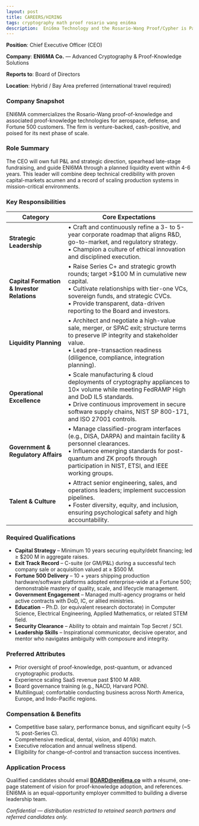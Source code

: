 ```yaml
---
layout: post
title: CAREERS/HIRING
tags: cryptography math proof rosario wang eni6ma
description:  Eni6ma Technology and the Rosario-Wang Proof/Cypher is Patent Pending. USPTO 2024. Copyright 2024 All right reserved. Eni6ma.org - Dylan Rosario
---
```



**Position**: Chief Executive Officer (CEO)

**Company**: **ENI6MA Co.** — Advanced Cryptography & Proof-Knowledge Solutions

**Reports to**: Board of Directors

**Location**: Hybrid / Bay Area preferred (international travel required)



### Company Snapshot

ENI6MA commercializes the Rosario-Wang proof-of-knowledge and associated proof-knowledge technologies for aerospace, defense, and Fortune 500 customers. The firm is venture-backed, cash-positive, and poised for its next phase of scale.



### Role Summary

The CEO will own full P\&L and strategic direction, spearhead late-stage fundraising, and guide ENI6MA through a planned liquidity event within 4-6 years. This leader will combine deep technical credibility with proven capital-markets acumen and a record of scaling production systems in mission-critical environments.



### Key Responsibilities

| Category    | Core Expectations   |
| --- | --- |
| **Strategic Leadership**                   | • Craft and continuously refine a 3- to 5-year corporate roadmap that aligns R\&D, go-to-market, and regulatory strategy.<br>• Champion a culture of ethical innovation and disciplined execution.                                                         |
| **Capital Formation & Investor Relations** | • Raise Series C+ and strategic growth rounds; target >\$100 M in cumulative new capital.<br>• Cultivate relationships with tier-one VCs, sovereign funds, and strategic CVCs.<br>• Provide transparent, data-driven reporting to the Board and investors. |
| **Liquidity Planning**                     | • Architect and negotiate a high-value sale, merger, or SPAC exit; structure terms to preserve IP integrity and stakeholder value.<br>• Lead pre-transaction readiness (diligence, compliance, integration planning).                                      |
| **Operational Excellence**                 | • Scale manufacturing & cloud deployments of cryptography appliances to 10× volume while meeting FedRAMP High and DoD IL5 standards.<br>• Drive continuous improvement in secure software supply chains, NIST SP 800-171, and ISO 27001 controls.          |
| **Government & Regulatory Affairs**        | • Manage classified-program interfaces (e.g., DISA, DARPA) and maintain facility & personnel clearances.<br>• Influence emerging standards for post-quantum and ZK proofs through participation in NIST, ETSI, and IEEE working groups.                    |
| **Talent & Culture**                       | • Attract senior engineering, sales, and operations leaders; implement succession pipelines.<br>• Foster diversity, equity, and inclusion, ensuring psychological safety and high accountability.                                                          |



### Required Qualifications

* **Capital Strategy** – Minimum 10 years securing equity/debt financing; led ≥ \$200 M in aggregate raises.
* **Exit Track Record** – C-suite (or GM/P\&L) during a successful tech company sale or acquisition valued at ≥ \$500 M.
* **Fortune 500 Delivery** – 10 + years shipping production hardware/software platforms adopted enterprise-wide at a Fortune 500; demonstrable mastery of quality, scale, and lifecycle management.
* **Government Engagement** – Managed multi-agency programs or held active contracts with DoD, IC, or allied ministries.
* **Education** – Ph.D. (or equivalent research doctorate) in Computer Science, Electrical Engineering, Applied Mathematics, or related STEM field.
* **Security Clearance** – Ability to obtain and maintain Top Secret / SCI.
* **Leadership Skills** – Inspirational communicator, decisive operator, and mentor who navigates ambiguity with composure and integrity.



### Preferred Attributes

* Prior oversight of proof-knowledge, post-quantum, or advanced cryptographic products.
* Experience scaling SaaS revenue past \$100 M ARR.
* Board governance training (e.g., NACD, Harvard PON).
* Multilingual; comfortable conducting business across North America, Europe, and Indo-Pacific regions.



### Compensation & Benefits

* Competitive base salary, performance bonus, and significant equity (\~5 % post-Series C).
* Comprehensive medical, dental, vision, and 401(k) match.
* Executive relocation and annual wellness stipend.
* Eligibility for change-of-control and transaction success incentives.



### Application Process

Qualified candidates should email **[BOARD@eni6ma.co](mailto:BOARD@eni6ma.co)** with a résumé, one-page statement of vision for proof-knowledge adoption, and references. ENI6MA is an equal-opportunity employer committed to building a diverse leadership team.



*Confidential — distribution restricted to retained search partners and referred candidates only.*
